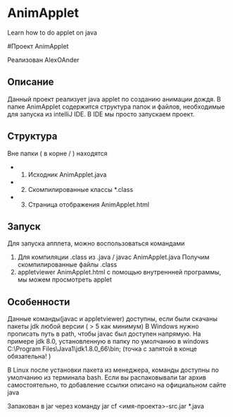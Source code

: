 # AnimApplet
Learn how to do applet on java

#Проект AnimApplet

Реализован AlexOAnder

Описание
----------------------

Данный проект реализует java applet по созданию анимации дождя.
В папке AnimApplet содержится структура папок и файлов,
необходимые для запуска из intelliJ IDE.
В IDE мы просто запускаем проект.

Структура
---------------------------
Вне папки ( в корне / ) находятся 
- 1) Исходник AnimApplet.java
- 2) Скомпилированные классы *.class 
- 3) Страница отображения AnimApplet.html

Запуск 
---------------------------
Для запуска апплета, можно воспользоваться командами
1) Для компиляции .class из .java 
/ javac AnimApplet.java
Получим скомпилированные файлы .class
2) appletviewer AnimApplet.html 
с помощью внутреннней программы, мы можем просмотреть applet

Особенности
----------------------------
Данные команды(javac и appletviewer) доступны, если были скачаны пакеты jdk любой версии ( > 5 как минимум)
В Windows нужно прописать путь в path, 
чтобы javac был доступен напрямую. На примере jdk 8.0, установленную в папку по умолчанию в windows
C:\Program Files\Java1\jdk1.8.0_66\bin; (точка с запятой в конце обязательна! )

В Linux после установки пакета из менеджера, команды доступны по умолчанию из терминала bash.
Если вы распаковывали tar архив самостоятельно, то добавление ссылки описано на официальном сайте java

Запакован в jar через команду 
jar cf <имя-проекта>-src.jar *.java

